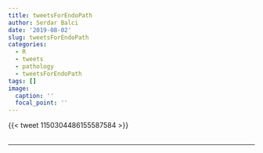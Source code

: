 ```yaml
---
title: tweetsForEndoPath
author: Serdar Balci
date: '2019-08-02'
slug: tweetsForEndoPath
categories:
  - R
  - tweets
  - pathology
  - tweetsForEndoPath
tags: []
image:
  caption: ''
  focal_point: ''
---
```



{{< tweet 1150304486155587584 >}}
<br>
<br>
<hr>
